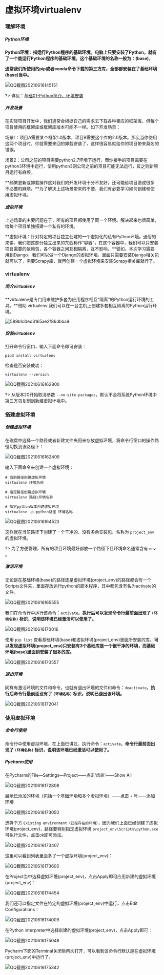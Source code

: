 # 虚拟环境virtualenv

### 理解环境

##### Python环境

**Python环境：指运行Python程序的基础环境。**电脑上只要安装了Python，就有了一个能运行Python程序的基础环境，这个基础环境的名称一般为：**(base)**。

**通常我们所使用的pip或者conda命令下载的第三方库，全部都安装在了基础环境(base)当中。**

![QQ截图20210616145151](image/QQ截图20210616145151.png)

?> 详见：[基础01-Python简介、环境安装](基础01-Python简介、环境安装.md)

##### 开发场景

在实际项目开发中，我们通常会根据自己的需求去下载各种相应的框架库，但每个项目使用的框架库或框架库版本可能不一样。如下开发场景：

场景1：项目A需要某个框架1.0版本，项目B需要这个库的2.0版本。那么当你使用这两个项目时，你就需要来回的卸载安装了，这样很容易就给你的项目带来莫名的错误。

场景2：公司之前的项目需要python2.7环境下运行，而你接手的项目需要在python3环境中运行，使用python3则公司之前的项目可能无法运行，反之则新项目运行有麻烦。

**频繁更新或卸载操作这对我们的开发环境十分不友好，还可能给项目造成很多不必要的麻烦。**为了解决上述场景带来的不便，我们有必要学习如何创建和使用虚拟环境。

##### 虚拟环境

上述场景的主要问题在于，所有的项目都使用了同一个环境。解决起来也很简单，给每个项目单独搭建一个私有的环境。

**虚拟环境：针对特定的项目独立创建的一个虚拟化的私有Python环境。通俗的来讲，我们把这部分独立出来的东西称作“容器”，在这个容器中，我们可以只安装项目需要的依赖包，各个容器之间互相隔离，互不影响。**譬如，本次学习需要用到Django，我们可以做一个Django的虚拟环境，里面只需要安装Django相关包就可以了，需要Scrapy库，就再创建一个虚拟环境来安装Scrapy相关库就行了。

### virtualenv

##### 简介virtualenv

**virtualenv是专门用来维护多套为应用程序相互“隔离”的Python运行环境的工具。**借助 virtualenv 我们可以在一台主机上创建多套相互隔离的Python运行环境。

![589b1d0ed3165ae2f86dbba9](image/589b1d0ed3165ae2f86dbba9.jpg)

##### 安装virtualenv

打开命令行窗口，输入下面命令即可安装：

```
pip3 install virtualenv
```

检查是否安装成功：

```
virtualenv --version
```

![QQ截图20210616162800](image/QQ截图20210616162800.png)

?> 从版本20开始取消参数 `--no-site-packages`，默认不会将系统Python环境中第三方包复制到新建虚拟环境中。

### 搭建虚拟环境

##### 创建虚拟环境

在磁盘中选择一个路径或者新建文件夹用来存放虚拟环境，将命令行窗口的操作路径切换到该路径下：

![QQ截图20210616162409](image/QQ截图20210616162409.png)

输入下面命令来创建一个虚拟环境：

```
# 当前路径创建虚拟环境
virtualenv 环境名称

# 指定路径创建虚拟环境
virtualenv 路径\环境名称

# 指定python版本创建虚拟环境
virtualenv -p python路径 环境名称
```

![QQ截图20210616164523](image/QQ截图20210616164523.png)

这样就在当前路径下创建了一个干净的、没有多余安装包、名称为 `project_env` 的虚拟环境。

?> 为了方便管理，所有的项目环境最好都放一个路径下且环境命名通常含有 `env` 。

##### 激活环境

无论是在基础环境(base)的路径还是虚拟环境(project_env)的路径都会有一个Scripts文件夹，里面存放运行python的脚本程序，其中都包含有名为activate的文件。

![QQ截图20210616165555](image/QQ截图20210616165555.png)

我们在命令行中运行该命令：`activate`。**执行后可以发现命令行最前面出现了 `(环境名称)` 标识，说明该环境已经激活可以使用了。**

![QQ截图20210616170016](image/QQ截图20210616170016.png)

使用 `pip list` 查看基础环境(base)和虚拟环境(project_env)里面所安装的库。**可以发现虚拟环境(project_env)只安装有3个基础库是一个很干净的环境，而基础环境(base)里面则安装了很多的库。**

![QQ截图20210616170557](image/QQ截图20210616170557.png)

##### 退出环境

同样有激活环境的文件和命令，也就有退出环境的文件和命令：`deactivate`。**执行后命令行最前面没有了 `(环境名称)` 标识，说明已退出该环境。**

![QQ截图20210616172041](image/QQ截图20210616172041.png)

### 使用虚拟环境

##### 命令行使用

命令行中使用虚拟环境，在上面已讲过，执行命令：`activate`。**命令行最前面出现了 `(环境名称)` 标识，说明该环境已经激活可以使用了。**

##### Pycharm使用

在Pycharm的File—Settings—Project——点击‘齿轮’——Show All

![QQ截图20210616172808](image/QQ截图20210616172808.png)

展示已添加的环境（包括一个基础环境和多个虚拟环境）——点击 `+` 号——添加环境

![QQ截图20210616173050](image/QQ截图20210616173050.png)

选择下方 `Existing environment（已经存在的环境）`，因为我们上面已经创建了虚拟环境(project_env)，路径要特别指定虚拟环境 `project_env\Scripts\python.exe` 可执行文件，点击ok即可添加。

![QQ截图20210616173407](image/QQ截图20210616173407.png)

这里可以看到列表里面多了一个虚拟环境(project_env)：

![QQ截图20210616173600](image/QQ截图20210616173600.png)

在Project当中选择虚拟环境(project_env)，点击Apply即可应用新建的虚拟环境(project_env)：

![QQ截图20210616174454](image/QQ截图20210616174454.png)

我们还可以指定文件在特定的虚拟环境(project_env)中运行，点击Edit Configurations：

![QQ截图20210616174009](image/QQ截图20210616174009.png)

在Python interpreter中选择新建的虚拟环境(project_env)，点击Apply即可：

![QQ截图20210616175048](image/QQ截图20210616175048.png)

Pycharm下面的Terminal关闭后再次打开，可以看到该命令行默认是在虚拟环境(project_env)中运行了。

![QQ截图20210616175342](image/QQ截图20210616175342.png)



